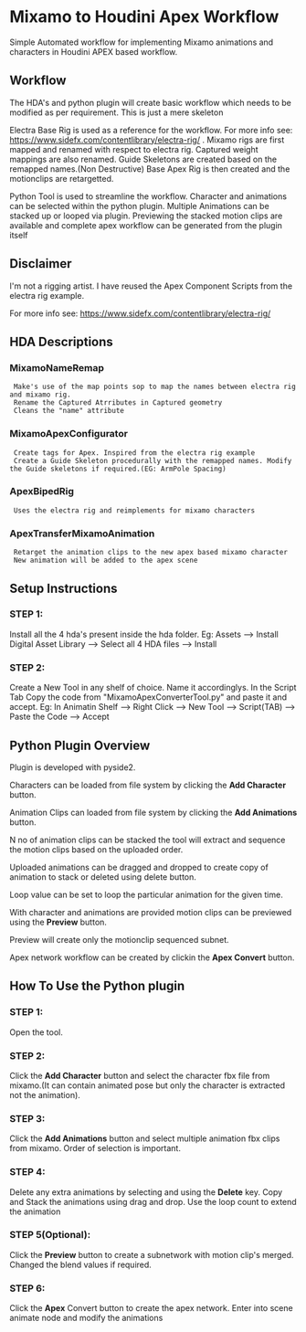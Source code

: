 # Mixamo to Houdini Apex Workflow
 Simple Automated workflow for implementing Mixamo animations and characters in Houdini APEX based workflow.

## Workflow
The HDA's and python plugin will create basic workflow which needs to be modified as per requirement. This is just a mere skeleton

Electra Base Rig is used as a reference for the workflow.
For more info see: https://www.sidefx.com/contentlibrary/electra-rig/ .
Mixamo rigs are first mapped and renamed with respect to electra rig. Captured weight mappings are also renamed. 
Guide Skeletons are created based on the remapped names.(Non Destructive)
Base Apex Rig is then created and the motionclips are retargetted.

Python Tool is used to streamline the workflow.
Character and animations can be selected within the python plugin. Multiple Animations can be stacked up or looped via plugin.
Previewing the stacked motion clips are available and complete apex workflow can be generated from the plugin itself

## Disclaimer
I'm not a rigging artist. I have reused the Apex Component Scripts from the electra rig example.

For more info see: https://www.sidefx.com/contentlibrary/electra-rig/

## HDA Descriptions
   ### MixamoNameRemap
     Make's use of the map points sop to map the names between electra rig and mixamo rig.
     Rename the Captured Atrributes in Captured geometry
     Cleans the "name" attribute
   ### MixamoApexConfigurator
     Create tags for Apex. Inspired from the electra rig example
     Create a Guide Skeleton procedurally with the remapped names. Modify the Guide skeletons if required.(EG: ArmPole Spacing)
   ### ApexBipedRig
     Uses the electra rig and reimplements for mixamo characters
   ###  ApexTransferMixamoAnimation
     Retarget the animation clips to the new apex based mixamo character
     New animation will be added to the apex scene

## Setup Instructions
  ### STEP 1:
  Install all the 4 hda's present inside the hda folder.
  Eg: Assets --> Install Digital Asset Library --> Select all 4 HDA files --> Install
  ### STEP 2:
  Create a New Tool in any shelf of choice. Name it accordinglys. In the Script Tab Copy the code from "MixamoApexConverterTool.py" and paste it and accept.
  Eg: In Animatin Shelf --> Right Click --> New Tool --> Script(TAB) --> Paste the Code --> Accept

## Python Plugin Overview
  Plugin is developed with pyside2.
  
  Characters can be loaded from file system by clicking the **Add Character** button.
  
  Animation Clips can loaded from file system by clicking the **Add Animations** button.
  
  N no of animation clips can be stacked the tool will extract and sequence the motion clips based on the uploaded order.
  
  Uploaded animations can be dragged and dropped to create copy of animation to stack or deleted using delete button.
  
  Loop value can be set to loop the particular animation for the given time.
  
  With character and animations are provided motion clips can be previewed using the **Preview** button.
  
  Preview will create only the motionclip sequenced subnet.
  
  Apex network workflow can be created by clickin the **Apex Convert** button. 

## How To Use the Python plugin
  ### STEP 1:
  Open the tool.
  ### STEP 2:
  Click the **Add Character** button and select the character fbx file from mixamo.(It can contain animated pose but only the character is extracted not the animation).
  ### STEP 3:
  Click the **Add Animations** button and select multiple animation fbx clips from mixamo. Order of selection is important.
  ### STEP 4:
  Delete any extra animations by selecting and using the **Delete** key. Copy and Stack the animations using drag and drop. Use the loop count to extend the animation
  ### STEP 5(Optional):
  Click the **Preview** button to create a subnetwork with motion clip's merged. Changed the blend values if required.
  ### STEP 6:
  Click the **Apex** Convert button to create the apex network. Enter into scene animate node and modify the animations
   
